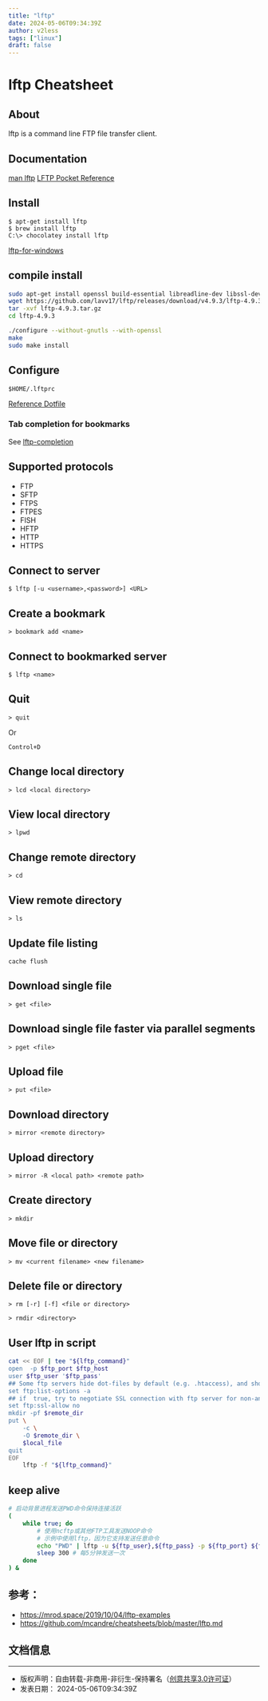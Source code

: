 ```yaml
---
title: "lftp"
date: 2024-05-06T09:34:39Z
author: v2less
tags: ["linux"]
draft: false
---
```

# lftp Cheatsheet

## About
lftp is a command line FTP file transfer client.
## Documentation
[man lftp](http://lftp.yar.ru/lftp-man.html)
[LFTP Pocket Reference](https://mcandre.gitbooks.io/lftp-pocket-reference/content/introduction.html)
## Install
```
$ apt-get install lftp
$ brew install lftp
C:\> chocolatey install lftp
```
[lftp-for-windows](http://nwgat.ninja/lftp-for-windows/)

## compile install

```bash
sudo apt-get install openssl build-essential libreadline-dev libssl-dev ncurses-dev libgnutls28-dev pkg-config -y
wget https://github.com/lavv17/lftp/releases/download/v4.9.3/lftp-4.9.3.tar.gz
tar -xvf lftp-4.9.3.tar.gz
cd lftp-4.9.3

./configure --without-gnutls --with-openssl
make
sudo make install
```
## Configure
```
$HOME/.lftprc
```
[Reference Dotfile](https://gist.github.com/mjf/4b0a57edb32f533af92b06ac65d2f9f3)
### Tab completion for bookmarks
See [lftp-completion](https://github.com/mcandre/lftp-completion)
## Supported protocols
* FTP
* SFTP
* FTPS
* FTPES
* FISH
* HFTP
* HTTP
* HTTPS
## Connect to server
```
$ lftp [-u <username>,<password>] <URL>
```
## Create a bookmark
```
> bookmark add <name>
```
## Connect to bookmarked server
```
$ lftp <name>
```
## Quit
```
> quit
```
Or
```
Control+D
```
## Change local directory
```
> lcd <local directory>
```
## View local directory
```
> lpwd
```
## Change remote directory
```
> cd
```
## View remote directory
```
> ls
```
## Update file listing
```
cache flush
```
## Download single file
```
> get <file>
```
## Download single file faster via parallel segments
```
> pget <file>
```
## Upload file
```
> put <file>
```
## Download directory
```
> mirror <remote directory>
```
## Upload directory
```
> mirror -R <local path> <remote path>
```
## Create directory
```
> mkdir
```
## Move file or directory
```
> mv <current filename> <new filename>
```
## Delete file or directory
```
> rm [-r] [-f] <file or directory>
```
```
> rmdir <directory>
```
## User lftp in script
```bash
cat << EOF | tee "${lftp_command}"
open  -p $ftp_port $ftp_host
user $ftp_user '$ftp_pass'
## Some ftp servers hide dot-files by default (e.g. .htaccess), and show them only when LIST command is used with -a option.
set ftp:list-options -a
## if  true, try to negotiate SSL connection with ftp server for non-anonymous access. Default is true. This and other ssl settings are only available if lftp was compiled with an ssl/tls library.
set ftp:ssl-allow no
mkdir -pf $remote_dir
put \
    -c \
    -O $remote_dir \
    $local_file
quit
EOF
    lftp -f "${lftp_command}"
```
## keep alive
```bash
# 启动背景进程发送PWD命令保持连接活跃
(
    while true; do
        # 使用ncftp或其他FTP工具发送NOOP命令
        # 示例中使用lftp，因为它支持发送任意命令
        echo "PWD" | lftp -u ${ftp_user},${ftp_pass} -p ${ftp_port} ${ftp_host}
        sleep 300 # 每5分钟发送一次
    done
) &
```
## 参考：
- https://mrod.space/2019/10/04/lftp-examples
- https://github.com/mcandre/cheatsheets/blob/master/lftp.md









## 文档信息
---
- 版权声明：自由转载-非商用-非衍生-保持署名（[创意共享3.0许可证](https://creativecommons.org/licenses/by-nc-nd/3.0/deed.zh)）
- 发表日期： 2024-05-06T09:34:39Z

